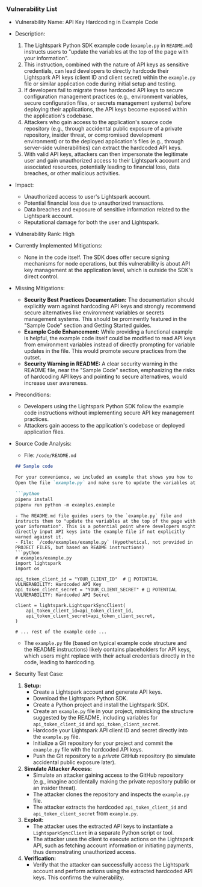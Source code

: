 ### Vulnerability List

- Vulnerability Name: API Key Hardcoding in Example Code
- Description:
    1. The Lightspark Python SDK example code (`example.py` in `README.md`) instructs users to "update the variables at the top of the page with your information".
    2. This instruction, combined with the nature of API keys as sensitive credentials, can lead developers to directly hardcode their Lightspark API keys (client ID and client secret) within the `example.py` file or similar application code during initial setup and testing.
    3. If developers fail to migrate these hardcoded API keys to secure configuration management practices (e.g., environment variables, secure configuration files, or secrets management systems) before deploying their applications, the API keys become exposed within the application's codebase.
    4. Attackers who gain access to the application's source code repository (e.g., through accidental public exposure of a private repository, insider threat, or compromised development environment) or to the deployed application's files (e.g., through server-side vulnerabilities) can extract the hardcoded API keys.
    5. With valid API keys, attackers can then impersonate the legitimate user and gain unauthorized access to their Lightspark account and associated resources, potentially leading to financial loss, data breaches, or other malicious activities.
- Impact:
    - Unauthorized access to user's Lightspark account.
    - Potential financial loss due to unauthorized transactions.
    - Data breaches and exposure of sensitive information related to the Lightspark account.
    - Reputational damage for both the user and Lightspark.
- Vulnerability Rank: High
- Currently Implemented Mitigations:
    - None in the code itself. The SDK does offer secure signing mechanisms for node operations, but this vulnerability is about API key management at the application level, which is outside the SDK's direct control.
- Missing Mitigations:
    - **Security Best Practices Documentation:**  The documentation should explicitly warn against hardcoding API keys and strongly recommend secure alternatives like environment variables or secrets management systems. This should be prominently featured in the "Sample Code" section and Getting Started guides.
    - **Example Code Enhancement:** While providing a functional example is helpful, the example code itself could be modified to read API keys from environment variables instead of directly prompting for variable updates in the file. This would promote secure practices from the outset.
    - **Security Warning in README:** A clear security warning in the README file, near the "Sample Code" section, emphasizing the risks of hardcoding API keys and pointing to secure alternatives, would increase user awareness.
- Preconditions:
    - Developers using the Lightspark Python SDK follow the example code instructions without implementing secure API key management practices.
    - Attackers gain access to the application's codebase or deployed application files.
- Source Code Analysis:
    - File: `/code/README.md`
    ```markdown
    ## Sample code

    For your convenience, we included an example that shows you how to use the SDK.
    Open the file `example.py` and make sure to update the variables at the top of the page with your information, then run it using pipenv:

    ```python
    pipenv install
    pipenv run python -m examples.example
    ```
    ```
    - The README.md file guides users to the `example.py` file and instructs them to "update the variables at the top of the page with your information". This is a potential point where developers might directly input API keys into the example file if not explicitly warned against it.
    - File: `/code/examples/example.py` (Hypothetical, not provided in PROJECT FILES, but based on README instructions)
    ```python
    # examples/example.py
    import lightspark
    import os

    api_token_client_id = "YOUR_CLIENT_ID"  # 🚨 POTENTIAL VULNERABILITY: Hardcoded API Key
    api_token_client_secret = "YOUR_CLIENT_SECRET" # 🚨 POTENTIAL VULNERABILITY: Hardcoded API Secret

    client = lightspark.LightsparkSyncClient(
        api_token_client_id=api_token_client_id,
        api_token_client_secret=api_token_client_secret,
    )

    # ... rest of the example code ...
    ```
    - The `example.py` file (based on typical example code structure and the README instructions) likely contains placeholders for API keys, which users might replace with their actual credentials directly in the code, leading to hardcoding.

- Security Test Case:
    1. **Setup:**
        - Create a Lightspark account and generate API keys.
        - Download the Lightspark Python SDK.
        - Create a Python project and install the Lightspark SDK.
        - Create an `example.py` file in your project, mimicking the structure suggested by the README, including variables for `api_token_client_id` and `api_token_client_secret`.
        - Hardcode your Lightspark API client ID and secret directly into the `example.py` file.
        - Initialize a Git repository for your project and commit the `example.py` file with the hardcoded API keys.
        - Push the Git repository to a *private* GitHub repository (to simulate accidental public exposure later).
    2. **Simulate Attacker Access:**
        - Simulate an attacker gaining access to the GitHub repository (e.g., imagine accidentally making the private repository public or an insider threat).
        - The attacker clones the repository and inspects the `example.py` file.
        - The attacker extracts the hardcoded `api_token_client_id` and `api_token_client_secret` from `example.py`.
    3. **Exploit:**
        - The attacker uses the extracted API keys to instantiate a `LightsparkSyncClient` in a separate Python script or tool.
        - The attacker uses the client to execute actions on the Lightspark API, such as fetching account information or initiating payments, thus demonstrating unauthorized access.
    4. **Verification:**
        - Verify that the attacker can successfully access the Lightspark account and perform actions using the extracted hardcoded API keys. This confirms the vulnerability.